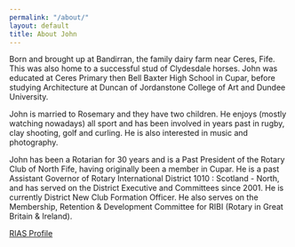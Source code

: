 ```yaml
---
permalink: "/about/"
layout: default
title: About John
---
```

Born and brought up at Bandirran, the family dairy farm near Ceres, Fife. This was also home to a successful stud of Clydesdale horses. John was educated at Ceres Primary then Bell Baxter High School in Cupar, before studying Architecture at Duncan of Jordanstone College of Art and Dundee University.

John is married to Rosemary and they have two children. He enjoys (mostly watching nowadays) all sport and has been involved in years past in rugby, clay shooting, golf and curling. He is also interested in music and photography.

John has been a Rotarian for 30 years and is a Past President of the Rotary Club of North Fife, having originally been a member in Cupar. He is a past Assistant Governor of Rotary International District 1010 : Scotland - North, and has served on the District Executive and Committees since 2001. He is currently District New Club Formation Officer. He also serves on the Membership, Retention & Development Committee for RIBI (Rotary in Great Britain & Ireland).

[RIAS Profile](http://www.rias.org.uk/directory/practices/john-brewster-architect/)

